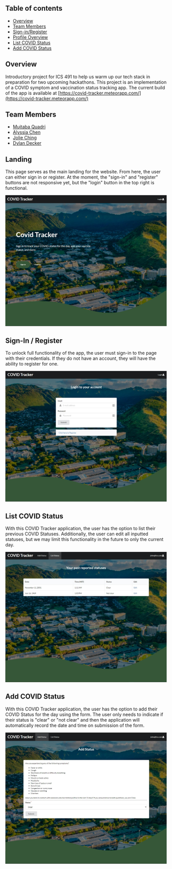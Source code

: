 <!-- Covid Tracker -->

## Table of contents

* [Overview](#overview)
* [Team Members](#team-members)
* [Sign-in/Register](#sign-in--register)
* [Profile Overview](#profile-overview)
* [List COVID Status](#list-covid-status)
* [Add COVID Status](#add-covid-status)

## Overview

Introductory project for ICS 491 to help us warm up our tech stack in preparation for two upcoming hackathons. This project is an implementation of a COVID symptom and vaccination status tracking app. The current build of the app is available at [https://covid-tracker.meteorapp.com/](https://covid-tracker.meteorapp.com/)

## Team Members

* [Mujtaba Quadri](https://github.com/mujtaba-a-quadri)
* [Alyssia Chen](https://github.com/alyssia-chen)
* [Jolie Ching](https://github.com/jolieching)
* [Dylan Decker](https://github.com/dylandecker)

## Landing

This page serves as the main landing for the website.
From here, the user can either sign in or register. At the moment, the "sign-in" and "register" buttons are not responsive yet, but the "login" button in the top right is functional.

<img src="./images/Landing.jpg"/>

## Sign-In / Register

To unlock full functionality of the app, the user must sign-in to the page with their credentials.
If they do not have an account, they will have the ability to register for one.

<img src="./images/Login.jpg"/>

## List COVID Status

With this COVID Tracker application, the user has the option to list their previous COVID Statuses. Additionally, the user can edit all inputted statuses, but we may limit this functionality in the future to only the current day. 

<img src="./images/List_Status.jpg"/>

## Add COVID Status

With this COVID Tracker application, the user has the option to add their COVID Status for the day using the form. The user only needs to indicate if their status is "clear" or "not clear" and then the application will automatically record the date and time on submission of the form.

<img src="./images/Add_Status.jpg"/>
